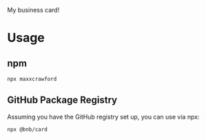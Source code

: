 My business card! 

# Usage

## npm
```
npx maxxcrawford
```

## GitHub Package Registry
Assuming you have the GitHub registry set up, you can use via npx:
```
npx @bnb/card
```